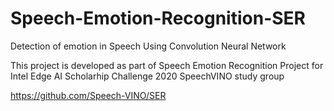 # Speech-Emotion-Recognition-SER

Detection of emotion in Speech Using Convolution Neural Network

This project is developed as part of Speech Emotion Recognition Project for Intel Edge AI Scholarhip Challenge 2020 SpeechVINO study group

https://github.com/Speech-VINO/SER
